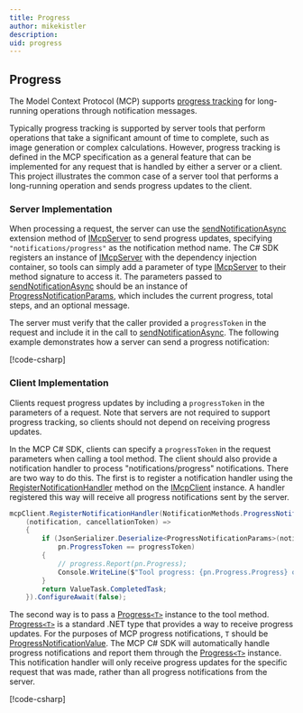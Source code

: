 ```yaml
---
title: Progress
author: mikekistler
description:
uid: progress
---
```


## Progress

The Model Context Protocol (MCP) supports [progress tracking] for long-running operations through notification messages.

[progress tracking]: https://modelcontextprotocol.io/specification/2025-06-18/basic/utilities/progress

Typically progress tracking is supported by server tools that perform operations that take a significant amount of time to complete, such as image generation or complex calculations.
However, progress tracking is defined in the MCP specification as a general feature that can be implemented for any request that is handled by either a server or a client.
This project illustrates the common case of a server tool that performs a long-running operation and sends progress updates to the client.

### Server Implementation

When processing a request, the server can use the [sendNotificationAsync] extension method of [IMcpServer] to send progress updates,
specifying `"notifications/progress"` as the notification method name.
The C# SDK registers an instance of [IMcpServer] with the dependency injection container,
so tools can simply add a parameter of type [IMcpServer] to their method signature to access it.
The parameters passed to [sendNotificationAsync] should be an instance of [ProgressNotificationParams], which includes the current progress, total steps, and an optional message.

[sendNotificationAsync]: xref:ModelContextProtocol.McpSession.SendNotificationAsync*
[IMcpServer]: xref:ModelContextProtocol.Server.McpServer
[ProgressNotificationParams]: xref:ModelContextProtocol.Protocol.ProgressNotificationParams

The server must verify that the caller provided a `progressToken` in the request and include it in the call to [sendNotificationAsync]. The following example demonstrates how a server can send a progress notification:

[!code-csharp[](samples/server/Tools/LongRunningTools.cs?name=snippet_SendProgress)]

### Client Implementation

Clients request progress updates by including a `progressToken` in the parameters of a request.
Note that servers are not required to support progress tracking, so clients should not depend on receiving progress updates.

In the MCP C# SDK, clients can specify a `progressToken` in the request parameters when calling a tool method.
The client should also provide a notification handler to process "notifications/progress" notifications.
There are two way to do this. The first is to register a notification handler using the [RegisterNotificationHandler] method on the [IMcpClient] instance. A handler registered this way will receive all progress notifications sent by the server.

[IMcpClient]: xref:ModelContextProtocol.Client.McpClient
[RegisterNotificationHandler]: xref:ModelContextProtocol.McpSession.RegisterNotificationHandler*

```csharp
mcpClient.RegisterNotificationHandler(NotificationMethods.ProgressNotification,
    (notification, cancellationToken) =>
    {
        if (JsonSerializer.Deserialize<ProgressNotificationParams>(notification.Params) is { } pn &&
            pn.ProgressToken == progressToken)
        {
            // progress.Report(pn.Progress);
            Console.WriteLine($"Tool progress: {pn.Progress.Progress} of {pn.Progress.Total} - {pn.Progress.Message}");
        }
        return ValueTask.CompletedTask;
    }).ConfigureAwait(false);
```

The second way is to pass a [Progress`<T>`] instance to the tool method. [Progress`<T>`] is a standard .NET type that provides a way to receive progress updates.
For the purposes of MCP progress notifications, `T` should be [ProgressNotificationValue].
The MCP C# SDK will automatically handle progress notifications and report them through the [Progress`<T>`] instance.
This notification handler will only receive progress updates for the specific request that was made,
rather than all progress notifications from the server.

[Progress`<T>`]: xref:System.Progress`1
[ProgressNotificationValue]: xref:ModelContextProtocol.ProgressNotificationValue

[!code-csharp[](samples/client/Program.cs?name=snippet_ProgressHandler)]
